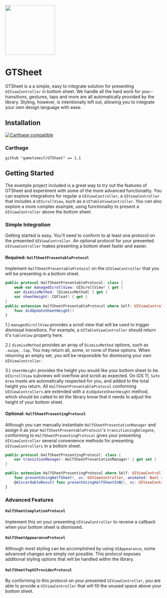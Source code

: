 <img src="https://github.com/gametimesf/GTSheet/blob/master/sample.png" width="160">

# GTSheet
GTSheet is a a simple, easy to integrate solution for presenting `UIViewController` in bottom sheet. We handle all the hard work for you-- transitions, gestures, taps and more are all automatically provided by the library. Styling, however, is intentionally left out, allowing you to integrate your own design language with ease.

## Installation

[![Carthage compatible](https://img.shields.io/badge/Carthage-compatible-4BC51D.svg?style=flat)](https://github.com/Carthage/Carthage)

### Carthage

    github "gametimesf/GTSheet" == 1.1

## Getting Started

The example project included is a great way to try out the features of GTSheet and experiment with some of the more advanced functionality. You can explore integrations for regular a `UIViewController`, a `UIViewController` that includes a `UIScrollView`, such as a `UITableViewController`. You can also explore a more complex example, using functionality to present a `UIViewController` above the bottom sheet.

### Simple Integration
Getting started is easy. You'll need to conform to at least one protocol on the presented `UIViewController`. An optional protocol for your presented `UIViewController` makes presenting a bottom sheet faster and easier.
#### Required: `HalfSheetPresentableProtocol`
Implement `HalfSheetPresentableProtocol` on the `UIViewController` that you will be presenting in a bottom sheet. 

```swift
public protocol HalfSheetPresentableProtocol: class {
    weak var managedScrollView: UIScrollView? { get }
    var dismissMethod: [DismissMethod] { get }
    var sheetHeight: CGFloat? { get }
}
public extension HalfSheetPresentableProtocol where Self: UIViewController {
    func didUpdateSheetHeight()
}
```

1.) `managedScrollView` provides a scroll view that will be used to trigger dismissal transitions. For example, a `UITableViewController` should return it's `tableView` property here.

2.) `dismissMethod` provides an array of `DismissMethod` options, such as `.swipe`, `.tap`. You may return all, some, or none of these options. When returning an empty set, you will be responsible for dismissing your own `UIViewController`.  

3.) `sheetHeight` provides the height you would like your bottom sheet to be. `UIScrollView` subviews will overflow and scroll as expected. On iOS 11, `Safe Area` insets are automatically respected for you, and added to the total height you return. All `HalfSheetPresentableProtocol` conforming `UIViewControllers` are extended with a `didUpdateSheetHeight` method, which should be called to let the library know that it needs to adjust the height of your bottom sheet.    

#### Optional: `HalfSheetPresentingProtocol`
Although you can manually instantiate `HalfSheetPresentationManager` and assign it as your `HalfSheetPresentableProtocol`'s `transitioningDelegate`, conforming to `HalfSheetPresentingProtocol` gives your presenting `UIViewController` several convenience methods for presenting `UIViewControllers` in a bottom sheet.

```swift
public protocol HalfSheetPresentingProtocol: class {
    var transitionManager: HalfSheetPresentationManager! { get set }
}

public extension HalfSheetPresentingProtocol where Self: UIViewController {
    func presentUsingHalfSheet(_ vc: UIViewController, animated: Bool = true)
    @discardableResult func presentUsingHalfSheetInNC(_ vc: UIViewController, animated: Bool = true) -> UINavigationController
}

```

### Advanced Features
#### `HalfSheetCompletionProtocol`
Implement this on your presenting `UIViewController` to receive a callback when your bottom sheet is dismissed.
#### `HalfSheetAppearanceProtocol`
Although most styling can be accomplished by using `UIAppearance`, some advanced changes are simply not possible. This protocol exposes additional styling options that will be handled within the library.
#### `HalfSheetTopVCProviderProtocol`
By conforming to this protocol on your presented `UIViewController`, you are able to provide a `UIViewController` that will fill the unused space above your bottom sheet.

